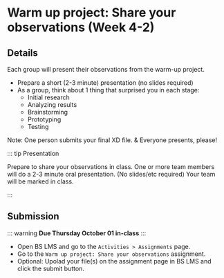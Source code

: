 # Warm up project: Share your observations (Week 4-2) 

## Details

Each group will present their observations from the warm-up project.
- Prepare a short (2-3 minute) presentation (no slides required)
- As a group, think about 1 thing that surprised you in each stage:
    - Initial research
    - Analyzing results
    - Brainstorming
    - Prototyping
    - Testing

Note: One person submits your final XD file. & Everyone presents, please! 


::: tip Presentation

Prepare to share your observations in class. One or more team members will do a 2-3 minute oral presentation. (No slides/etc required) Your team will be marked in class. 

::: 


## Submission

::: warning
**Due Thursday October 01 in-class**
:::

- Open BS LMS and go to the `Activities > Assignments` page.
- Go to the `Warm up project: Share your observations` assignment.
- Optional: Upolad your file(s) on the assignment page in BS LMS and click the submit button.

